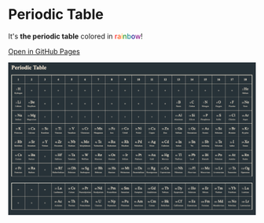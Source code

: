 # Periodic Table

It's **the periodic table** colored in <font color="Red">r</font><font color="OrangeRed">a</font><font color="Orange">i</font><font color="Green">n</font><font color="Teal">b</font><font color="Navy">o</font><font color="Purple">w</font>!

[Open in GitHub Pages](https://tatejimaru.github.io/Periodic-table/)

![demo](img/demo.png)
